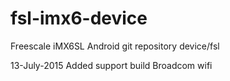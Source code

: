 # fsl-imx6-device
Freescale iMX6SL Android git repository device/fsl

13-July-2015
Added support build Broadcom wifi
